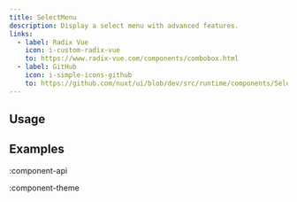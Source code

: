 ```yaml
---
title: SelectMenu
description: Display a select menu with advanced features.
links:
  - label: Radix Vue
    icon: i-custom-radix-vue
    to: https://www.radix-vue.com/components/combobox.html
  - label: GitHub
    icon: i-simple-icons-github
    to: https://github.com/nuxt/ui/blob/dev/src/runtime/components/SelectMenu.vue
---
```


## Usage

## Examples

:component-api

:component-theme
